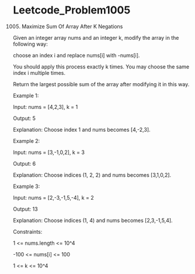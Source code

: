 # Leetcode_Problem1005





1005. Maximize Sum Of Array After K Negations



Given an integer array nums and an integer k, modify the array in the following way:



choose an index i and replace nums[i] with -nums[i].




You should apply this process exactly k times. You may choose the same index i multiple times.




Return the largest possible sum of the array after modifying it in this way.

 

Example 1:




Input: nums = [4,2,3], k = 1




Output: 5




Explanation: Choose index 1 and nums becomes [4,-2,3].




Example 2:



Input: nums = [3,-1,0,2], k = 3




Output: 6




Explanation: Choose indices (1, 2, 2) and nums becomes [3,1,0,2].




Example 3:





Input: nums = [2,-3,-1,5,-4], k = 2





Output: 13




Explanation: Choose indices (1, 4) and nums becomes [2,3,-1,5,4].
 




Constraints:





1 <= nums.length <= 10^4





-100 <= nums[i] <= 100





1 <= k <= 10^4
